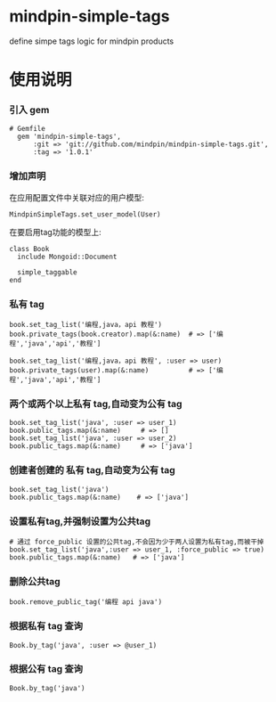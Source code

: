 mindpin-simple-tags
===================

define simpe tags logic for mindpin products


# 使用说明

### 引入 gem

```
# Gemfile
  gem 'mindpin-simple-tags',
      :git => 'git://github.com/mindpin/mindpin-simple-tags.git',
      :tag => '1.0.1'
```

### 增加声明

在应用配置文件中关联对应的用户模型:

```
MindpinSimpleTags.set_user_model(User)

```

在要启用tag功能的模型上:

```
class Book
  include Mongoid::Document

  simple_taggable
end
```

### 私有 tag
```
book.set_tag_list('编程,java，api 教程')
book.private_tags(book.creator).map(&:name)  # => ['编程','java','api','教程']

book.set_tag_list('编程,java，api 教程', :user => user)
book.private_tags(user).map(&:name)          # => ['编程','java','api','教程']
```

### 两个或两个以上私有 tag,自动变为公有 tag
```
book.set_tag_list('java', :user => user_1)
book.public_tags.map(&:name)     # => []
book.set_tag_list('java', :user => user_2)
book.public_tags.map(&:name)     # => ['java']
```


### 创建者创建的 私有 tag,自动变为公有 tag
```
book.set_tag_list('java')
book.public_tags.map(&:name)    # => ['java']
```

### 设置私有tag,并强制设置为公共tag
```
# 通过 force_public 设置的公共tag,不会因为少于两人设置为私有tag,而被干掉
book.set_tag_list('java',:user => user_1, :force_public => true)
book.public_tags.map(&:name)   # => ['java']
```

### 删除公共tag
```
book.remove_public_tag('编程 api java')
```

### 根据私有 tag 查询
```
Book.by_tag('java', :user => @user_1)
```

### 根据公有 tag 查询
```
Book.by_tag('java')
```

